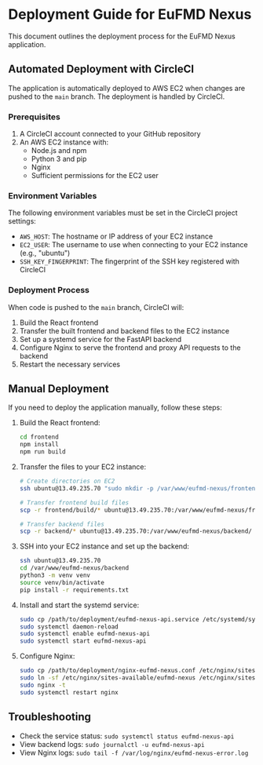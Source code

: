 # Deployment Guide for EuFMD Nexus

This document outlines the deployment process for the EuFMD Nexus application.

## Automated Deployment with CircleCI

The application is automatically deployed to AWS EC2 when changes are pushed to the `main` branch. The deployment is handled by CircleCI.

### Prerequisites

1. A CircleCI account connected to your GitHub repository
2. An AWS EC2 instance with:
   - Node.js and npm
   - Python 3 and pip
   - Nginx
   - Sufficient permissions for the EC2 user

### Environment Variables

The following environment variables must be set in the CircleCI project settings:

- `AWS_HOST`: The hostname or IP address of your EC2 instance
- `EC2_USER`: The username to use when connecting to your EC2 instance (e.g., "ubuntu")
- `SSH_KEY_FINGERPRINT`: The fingerprint of the SSH key registered with CircleCI

### Deployment Process

When code is pushed to the `main` branch, CircleCI will:

1. Build the React frontend
2. Transfer the built frontend and backend files to the EC2 instance
3. Set up a systemd service for the FastAPI backend
4. Configure Nginx to serve the frontend and proxy API requests to the backend
5. Restart the necessary services

## Manual Deployment

If you need to deploy the application manually, follow these steps:

1. Build the React frontend:
   ```bash
   cd frontend
   npm install
   npm run build
   ```

2. Transfer the files to your EC2 instance:
   ```bash
   # Create directories on EC2
   ssh ubuntu@13.49.235.70 "sudo mkdir -p /var/www/eufmd-nexus/frontend /var/www/eufmd-nexus/backend"
   
   # Transfer frontend build files
   scp -r frontend/build/* ubuntu@13.49.235.70:/var/www/eufmd-nexus/frontend/
   
   # Transfer backend files
   scp -r backend/* ubuntu@13.49.235.70:/var/www/eufmd-nexus/backend/
   ```

3. SSH into your EC2 instance and set up the backend:
   ```bash
   ssh ubuntu@13.49.235.70
   cd /var/www/eufmd-nexus/backend
   python3 -m venv venv
   source venv/bin/activate
   pip install -r requirements.txt
   ```

4. Install and start the systemd service:
   ```bash
   sudo cp /path/to/deployment/eufmd-nexus-api.service /etc/systemd/system/
   sudo systemctl daemon-reload
   sudo systemctl enable eufmd-nexus-api
   sudo systemctl start eufmd-nexus-api
   ```

5. Configure Nginx:
   ```bash
   sudo cp /path/to/deployment/nginx-eufmd-nexus.conf /etc/nginx/sites-available/eufmd-nexus
   sudo ln -sf /etc/nginx/sites-available/eufmd-nexus /etc/nginx/sites-enabled/
   sudo nginx -t
   sudo systemctl restart nginx
   ```

## Troubleshooting

- Check the service status: `sudo systemctl status eufmd-nexus-api`
- View backend logs: `sudo journalctl -u eufmd-nexus-api`
- View Nginx logs: `sudo tail -f /var/log/nginx/eufmd-nexus-error.log`